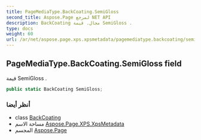 ```yaml
---
title: PageMediaType.BackCoating.SemiGloss
second_title: Aspose.Page لمرجع NET API
description: BackCoating مجال. قيمة SemiGloss .
type: docs
weight: 60
url: /ar/net/aspose.page.xps.xpsmetadata/pagemediatype.backcoating/semigloss/
---
```

## PageMediaType.BackCoating.SemiGloss field

قيمة SemiGloss .

```csharp
public static BackCoating SemiGloss;
```

### أنظر أيضا

* class [BackCoating](../)
* مساحة الاسم [Aspose.Page.XPS.XpsMetadata](../../pagemediatype.backcoating/)
* المجسم [Aspose.Page](../../../)


